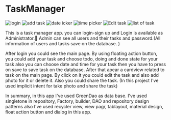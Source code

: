 # TaskManager
![login](https://user-images.githubusercontent.com/54942448/74101814-02d36a80-4b53-11ea-9b9e-3c6fa6d31076.PNG) 
![add task](https://user-images.githubusercontent.com/54942448/74101937-0e736100-4b54-11ea-9189-162c126219ba.PNG) 
![date  icker](https://user-images.githubusercontent.com/54942448/74101944-1e8b4080-4b54-11ea-8df9-c928c5df1676.PNG) 
![time picker](https://user-images.githubusercontent.com/54942448/74101951-2a770280-4b54-11ea-84ae-0d21185a632f.PNG) 
![Edit task](https://user-images.githubusercontent.com/54942448/74101968-50040c00-4b54-11ea-88c3-24880fc5f1cd.PNG) 
![list of task](https://user-images.githubusercontent.com/54942448/74101972-614d1880-4b54-11ea-8d9a-ff4a59996430.PNG)

This is a task manager app. you can login-sign up and Login is available as Administrator. َAdmin can see all users and their tasks and password.(All information of users and tasks save on the database. )

After login you could see the main page. By using floating action button, you could add your task and choose todo, doing and done state for your task also you can choose date and time for your task then you have to press on save to save task on the database. After that apear a cardview related to task on the main page. By click on it you could edit the task and also add photo for it or delete it. Also you could share the task. (In this project I've used implicit intent for take photo and share the task)

In summary, in this app I've used GreenDao as data base. I've used singletone in repository, Factory, builder, DAO and repository design patterns also I've used recycler view, view pagr, tablayout, material design, float action button and dialog in this app.
